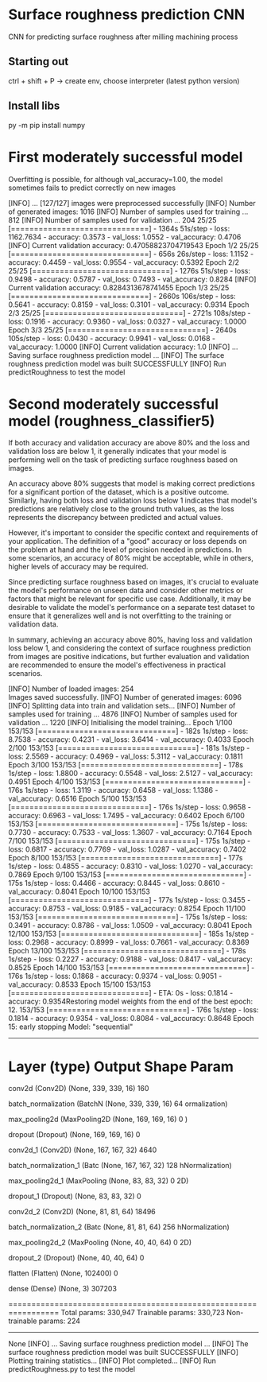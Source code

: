 # Surface roughness prediction CNN

CNN for predicting surface roughness after milling machining process

## Starting out

ctrl + shift + P -> create env, choose interpreter (latest python version)

## Install libs

py -m pip install numpy

# First moderately successful model

Overfitting is possible, for although val_accuracy=1.00, the model sometimes fails to predict correctly on new images

[INFO] ... [127/127] images were preprocessed successfully
[INFO] Number of generated images: 1016
[INFO] Number of samples used for training ... 812
[INFO] Number of samples used for validation ... 204
25/25 [==============================] - 1364s 51s/step - loss: 1162.7634 - accuracy: 0.3573 - val_loss: 1.0552 - val_accuracy: 0.4706
[INFO] Current validation accuracy: 0.47058823704719543
Epoch 1/2
25/25 [==============================] - 656s 26s/step - loss: 1.1152 - accuracy: 0.4459 - val_loss: 0.9554 - val_accuracy: 0.5392
Epoch 2/2
25/25 [==============================] - 1276s 51s/step - loss: 0.9498 - accuracy: 0.5787 - val_loss: 0.7493 - val_accuracy: 0.8284
[INFO] Current validation accuracy: 0.8284313678741455
Epoch 1/3
25/25 [==============================] - 2660s 106s/step - loss: 0.5641 - accuracy: 0.8159 - val_loss: 0.3101 - val_accuracy: 0.9314
Epoch 2/3
25/25 [==============================] - 2721s 108s/step - loss: 0.1916 - accuracy: 0.9360 - val_loss: 0.0327 - val_accuracy: 1.0000
Epoch 3/3
25/25 [==============================] - 2640s 105s/step - loss: 0.0430 - accuracy: 0.9941 - val_loss: 0.0168 - val_accuracy: 1.0000
[INFO] Current validation accuracy: 1.0
[INFO] ... Saving surface roughness prediction model ...
[INFO] The surface roughness prediction model was built SUCCESSFULLY
[INFO] Run predictRoughness to test the model

# Second moderately successful model (roughness_classifier5)

If both accuracy and validation accuracy are above 80% and the loss and validation loss are below 1, it generally indicates that your model is performing well on the task of predicting surface roughness based on images.

An accuracy above 80% suggests that model is making correct predictions for a significant portion of the dataset, which is a positive outcome. Similarly, having both loss and validation loss below 1 indicates that model's predictions are relatively close to the ground truth values, as the loss represents the discrepancy between predicted and actual values.

However, it's important to consider the specific context and requirements of your application. The definition of a "good" accuracy or loss depends on the problem at hand and the level of precision needed in predictions. In some scenarios, an accuracy of 80% might be acceptable, while in others, higher levels of accuracy may be required.

Since predicting surface roughness based on images, it's crucial to evaluate the model's performance on unseen data and consider other metrics or factors that might be relevant for specific use case. Additionally, it may be desirable to validate the model's performance on a separate test dataset to ensure that it generalizes well and is not overfitting to the training or validation data.

In summary, achieving an accuracy above 80%, having loss and validation loss below 1, and considering the context of surface roughness prediction from images are positive indications, but further evaluation and validation are recommended to ensure the model's effectiveness in practical scenarios.

[INFO] Number of loaded images: 254  
Images saved successfully.
[INFO] Number of generated images: 6096
[INFO] Splitting data into train and validation sets...
[INFO] Number of samples used for training ... 4876
[INFO] Number of samples used for validation ... 1220
[INFO] Initialising the model training...
Epoch 1/100
153/153 [==============================] - 182s 1s/step - loss: 8.7538 - accuracy: 0.4231 - val_loss: 3.6414 - val_accuracy: 0.4033
Epoch 2/100
153/153 [==============================] - 181s 1s/step - loss: 2.5569 - accuracy: 0.4969 - val_loss: 5.3112 - val_accuracy: 0.1811
Epoch 3/100
153/153 [==============================] - 178s 1s/step - loss: 1.8800 - accuracy: 0.5548 - val_loss: 2.5127 - val_accuracy: 0.4951
Epoch 4/100
153/153 [==============================] - 176s 1s/step - loss: 1.3119 - accuracy: 0.6458 - val_loss: 1.1386 - val_accuracy: 0.6516
Epoch 5/100
153/153 [==============================] - 176s 1s/step - loss: 0.9658 - accuracy: 0.6963 - val_loss: 1.7495 - val_accuracy: 0.6402
Epoch 6/100
153/153 [==============================] - 175s 1s/step - loss: 0.7730 - accuracy: 0.7533 - val_loss: 1.3607 - val_accuracy: 0.7164
Epoch 7/100
153/153 [==============================] - 175s 1s/step - loss: 0.6817 - accuracy: 0.7769 - val_loss: 1.0287 - val_accuracy: 0.7402
Epoch 8/100
153/153 [==============================] - 177s 1s/step - loss: 0.4855 - accuracy: 0.8310 - val_loss: 1.0270 - val_accuracy: 0.7869
Epoch 9/100
153/153 [==============================] - 175s 1s/step - loss: 0.4466 - accuracy: 0.8445 - val_loss: 0.8610 - val_accuracy: 0.8041
Epoch 10/100
153/153 [==============================] - 177s 1s/step - loss: 0.3455 - accuracy: 0.8753 - val_loss: 0.9185 - val_accuracy: 0.8254
Epoch 11/100
153/153 [==============================] - 175s 1s/step - loss: 0.3491 - accuracy: 0.8786 - val_loss: 1.0509 - val_accuracy: 0.8041
Epoch 12/100
153/153 [==============================] - 185s 1s/step - loss: 0.2968 - accuracy: 0.8999 - val_loss: 0.7661 - val_accuracy: 0.8369
Epoch 13/100
153/153 [==============================] - 178s 1s/step - loss: 0.2227 - accuracy: 0.9188 - val_loss: 0.8417 - val_accuracy: 0.8525
Epoch 14/100
153/153 [==============================] - 176s 1s/step - loss: 0.1868 - accuracy: 0.9374 - val_loss: 0.9051 - val_accuracy: 0.8533
Epoch 15/100
153/153 [==============================] - ETA: 0s - loss: 0.1814 - accuracy: 0.9354Restoring model weights from the end of the best epoch: 12.
153/153 [==============================] - 176s 1s/step - loss: 0.1814 - accuracy: 0.9354 - val_loss: 0.8084 - val_accuracy: 0.8648
Epoch 15: early stopping
Model: "sequential"

---

# Layer (type) Output Shape Param

conv2d (Conv2D) (None, 339, 339, 16) 160

batch_normalization (BatchN (None, 339, 339, 16) 64
ormalization)

max_pooling2d (MaxPooling2D (None, 169, 169, 16) 0
)

dropout (Dropout) (None, 169, 169, 16) 0

conv2d_1 (Conv2D) (None, 167, 167, 32) 4640

batch_normalization_1 (Batc (None, 167, 167, 32) 128
hNormalization)

max_pooling2d_1 (MaxPooling (None, 83, 83, 32) 0
2D)

dropout_1 (Dropout) (None, 83, 83, 32) 0

conv2d_2 (Conv2D) (None, 81, 81, 64) 18496

batch_normalization_2 (Batc (None, 81, 81, 64) 256
hNormalization)

max_pooling2d_2 (MaxPooling (None, 40, 40, 64) 0
2D)

dropout_2 (Dropout) (None, 40, 40, 64) 0

flatten (Flatten) (None, 102400) 0

dense (Dense) (None, 3) 307203

=================================================================
Total params: 330,947
Trainable params: 330,723
Non-trainable params: 224

---

None
[INFO] ... Saving surface roughness prediction model ...
[INFO] The surface roughness prediction model was built SUCCESSFULLY
[INFO] Plotting training statistics...
[INFO] Plot completed...
[INFO] Run predictRoughness.py to test the model
